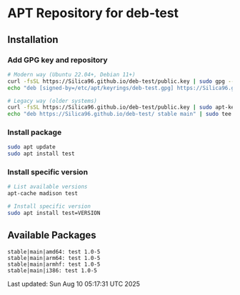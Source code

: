 # APT Repository for deb-test

## Installation

### Add GPG key and repository
```bash
# Modern way (Ubuntu 22.04+, Debian 11+)
curl -fsSL https://Silica96.github.io/deb-test/public.key | sudo gpg --dearmor -o /etc/apt/keyrings/deb-test.gpg
echo "deb [signed-by=/etc/apt/keyrings/deb-test.gpg] https://Silica96.github.io/deb-test/ stable main" | sudo tee /etc/apt/sources.list.d/deb-test.list

# Legacy way (older systems)
curl -fsSL https://Silica96.github.io/deb-test/public.key | sudo apt-key add -
echo "deb https://Silica96.github.io/deb-test/ stable main" | sudo tee /etc/apt/sources.list.d/deb-test.list
```

### Install package
```bash
sudo apt update
sudo apt install test
```

### Install specific version
```bash
# List available versions
apt-cache madison test

# Install specific version
sudo apt install test=VERSION
```

## Available Packages

```
stable|main|amd64: test 1.0-5
stable|main|arm64: test 1.0-5
stable|main|armhf: test 1.0-5
stable|main|i386: test 1.0-5
```

Last updated: Sun Aug 10 05:17:31 UTC 2025
